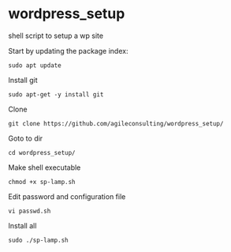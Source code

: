# wordpress_setup
shell script to setup a wp site

Start by updating the package index:

```
sudo apt update
```

Install git

```
sudo apt-get -y install git
```

Clone
```
git clone https://github.com/agileconsulting/wordpress_setup/
```

Goto to dir

```
cd wordpress_setup/
```


Make shell executable 	
```
chmod +x sp-lamp.sh
``` 

Edit password and configuration file
 ```
vi passwd.sh
```

Install all 

```
sudo ./sp-lamp.sh
```


 
